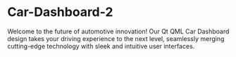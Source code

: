 # Car-Dashboard-2
Welcome to the future of automotive innovation! Our Qt QML Car Dashboard design takes your driving experience to the next level, seamlessly merging cutting-edge technology with sleek and intuitive user interfaces.
